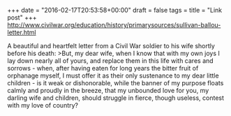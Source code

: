 +++
date = "2016-02-17T20:53:58+00:00"
draft = false
tags = 
title = "Link post"
+++
http://www.civilwar.org/education/history/primarysources/sullivan-ballou-letter.html

A beautiful and heartfelt letter from a Civil War soldier to his wife shortly before his death: >But, my dear wife, when I know that with my own joys I lay down nearly all of yours, and replace them in this life with cares and sorrows - when, after having eaten for long years the bitter fruit of orphanage myself, I must offer it as their only sustenance to my dear little children - is it weak or dishonorable, while the banner of my purpose floats calmly and proudly in the breeze, that my unbounded love for you, my darling wife and children, should struggle in fierce, though useless, contest with my love of country?
